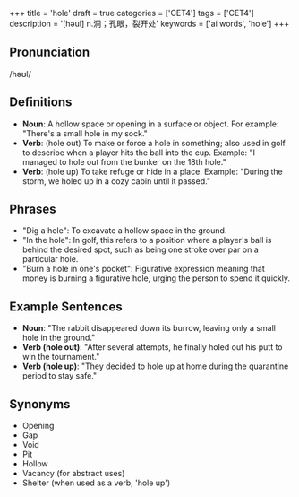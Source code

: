 +++
title = 'hole'
draft = true
categories = ['CET4']
tags = ['CET4']
description = '[həul] n.洞；孔眼，裂开处'
keywords = ['ai words', 'hole']
+++

## Pronunciation
/həʊl/

## Definitions
- **Noun**: A hollow space or opening in a surface or object. For example: "There's a small hole in my sock."
- **Verb**: (hole out) To make or force a hole in something; also used in golf to describe when a player hits the ball into the cup. Example: "I managed to hole out from the bunker on the 18th hole."
- **Verb**: (hole up) To take refuge or hide in a place. Example: "During the storm, we holed up in a cozy cabin until it passed."

## Phrases
- "Dig a hole": To excavate a hollow space in the ground.
- "In the hole": In golf, this refers to a position where a player's ball is behind the desired spot, such as being one stroke over par on a particular hole.
- "Burn a hole in one's pocket": Figurative expression meaning that money is burning a figurative hole, urging the person to spend it quickly.

## Example Sentences
- **Noun**: "The rabbit disappeared down its burrow, leaving only a small hole in the ground."
- **Verb (hole out)**: "After several attempts, he finally holed out his putt to win the tournament."
- **Verb (hole up)**: "They decided to hole up at home during the quarantine period to stay safe."

## Synonyms
- Opening
- Gap
- Void
- Pit
- Hollow
- Vacancy (for abstract uses)
- Shelter (when used as a verb, 'hole up')
